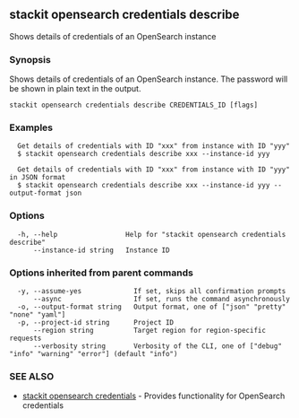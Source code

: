 ## stackit opensearch credentials describe

Shows details of credentials of an OpenSearch instance

### Synopsis

Shows details of credentials of an OpenSearch instance. The password will be shown in plain text in the output.

```
stackit opensearch credentials describe CREDENTIALS_ID [flags]
```

### Examples

```
  Get details of credentials with ID "xxx" from instance with ID "yyy"
  $ stackit opensearch credentials describe xxx --instance-id yyy

  Get details of credentials with ID "xxx" from instance with ID "yyy" in JSON format
  $ stackit opensearch credentials describe xxx --instance-id yyy --output-format json
```

### Options

```
  -h, --help                 Help for "stackit opensearch credentials describe"
      --instance-id string   Instance ID
```

### Options inherited from parent commands

```
  -y, --assume-yes             If set, skips all confirmation prompts
      --async                  If set, runs the command asynchronously
  -o, --output-format string   Output format, one of ["json" "pretty" "none" "yaml"]
  -p, --project-id string      Project ID
      --region string          Target region for region-specific requests
      --verbosity string       Verbosity of the CLI, one of ["debug" "info" "warning" "error"] (default "info")
```

### SEE ALSO

* [stackit opensearch credentials](./stackit_opensearch_credentials.md)	 - Provides functionality for OpenSearch credentials

